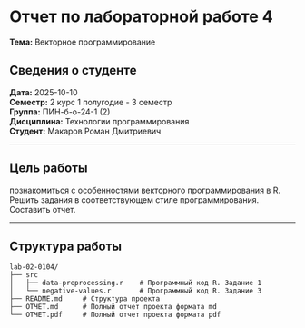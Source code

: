 # **Отчет по лабораторной работе 4**
**Тема:** Векторное программирование

## Сведения о студенте
**Дата:** 2025-10-10  
**Семестр:** 2 курс 1 полугодие - 3 семестр  
**Группа:** ПИН-б-о-24-1 (2)  
**Дисциплина:** Технологии программирования  
**Студент:** Макаров Роман Дмитриевич  

---

## **Цель работы**
познакомиться с особенностями векторного программирования в R. Решить 
задания в соответствующем стиле программирования. Составить отчет.  

---

## **Структура работы**
```
lab-02-0104/
├── src
│   ├── data-preprocessing.r    # Программный код R. Задание 1
│   └── negative-values.r       # Программный код R. Задание 3
├── README.md     # Cтруктура проекта
├── ОТЧЕТ.md      # Полный отчет проекта формата md
└── ОТЧЕТ.pdf     # Полный отчет проекта формата pdf
```